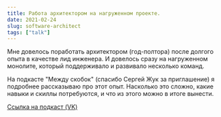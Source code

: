 ```yaml
---
title: Работа архитектором на нагруженном проекте. 
date: 2021-02-24
slug: software-architect 
tags: ["talk"]
---
```


Мне довелось поработать архитектором (год-полтора) после долгого опыта в качестве лид инженера.
И довелось сразу на нагруженном монолите, который поддерживало и развивало несколько команд. 


На подкасте "Между скобок" (спасибо Сергей Жук за приглашение) я подробнее рассказываю про этот опыт. 
Насколько это сложно, какие навыки и скиллы потребуются, и что из этого можно в итоге вынести.
<!--more-->


[Ссылка на подкаст (VK)](https://vk.com/podcast-194136186_456239029)
